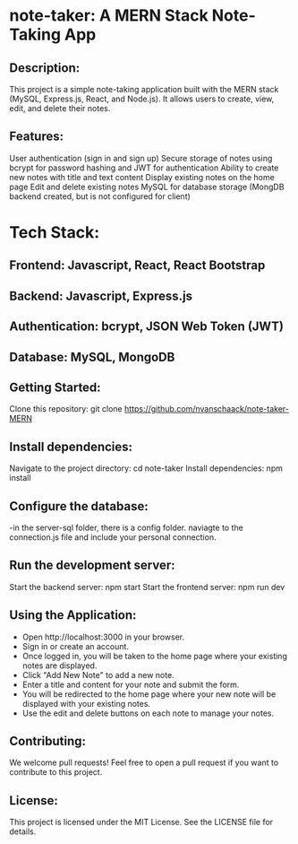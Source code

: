 # note-taker: A MERN Stack Note-Taking App
## Description:
This project is a simple note-taking application built with the MERN stack (MySQL, Express.js, React, and Node.js). It allows users to create, view, edit, and delete their notes. 

## Features:
User authentication (sign in and sign up)
Secure storage of notes using bcrypt for password hashing and JWT for authentication
Ability to create new notes with title and text content
Display existing notes on the home page
Edit and delete existing notes
MySQL for database storage (MongDB backend created, but is not configured for client)

# Tech Stack:
## Frontend: Javascript, React, React Bootstrap
## Backend: Javascript, Express.js
## Authentication: bcrypt, JSON Web Token (JWT)
## Database: MySQL, MongoDB

## Getting Started:
Clone this repository: git clone https://github.com/nvanschaack/note-taker-MERN 

## Install dependencies:
Navigate to the project directory: cd note-taker
Install dependencies: npm install

## Configure the database:
-in the server-sql folder, there is a config folder. naviagte to the connection.js file and include your personal connection.

## Run the development server:
Start the backend server: npm start
Start the frontend server: npm run dev

## Using the Application:
- Open http://localhost:3000 in your browser.
- Sign in or create an account.
- Once logged in, you will be taken to the home page where your existing notes are displayed.
- Click "Add New Note" to add a new note.
- Enter a title and content for your note and submit the form.
- You will be redirected to the home page where your new note will be displayed with your existing notes.
- Use the edit and delete buttons on each note to manage your notes.

## Contributing:
We welcome pull requests! Feel free to open a pull request if you want to contribute to this project.

## License:
This project is licensed under the MIT License.  See the LICENSE file for details.   
